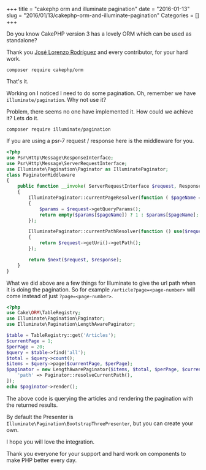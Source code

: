 +++
title = "cakephp orm and illuminate pagination"
date = "2016-01-13"
slug = "2016/01/13/cakephp-orm-and-illuminate-pagination"
Categories = []
+++

Do you know CakePHP version 3 has a lovely ORM which can be used as standalone?

Thank you [José Lorenzo Rodríguez](https://github.com/lorenzo) and every contributor, for your hard work.

```
composer require cakephp/orm
```

That's it.

Working on I noticed I need to do some pagination. Oh, remember we have `illuminate/pagination`. Why not use it?

Problem, there seems no one have implemented it. How could we achieve it?
Lets do it.

```
composer require illuminate/pagination
```

If you are using a psr-7 request / response here is the middleware for you.

```php
<?php
use Psr\Http\Message\ResponseInterface;
use Psr\Http\Message\ServerRequestInterface;
use Illuminate\Pagination\Paginator as IlluminatePaginator;
class PaginatorMiddleware
{
    public function __invoke( ServerRequestInterface $request, ResponseInterface $response, callable $next = null )
    {
        IlluminatePaginator::currentPageResolver(function ( $pageName = 'page' ) use($request )
        {
            $params = $request->getQueryParams();
            return empty($params[$pageName]) ? 1 : $params[$pageName];
        });

        IlluminatePaginator::currentPathResolver(function () use($request )
        {
            return $request->getUri()->getPath();
        });

        return $next($request, $response);
    }
}
```

What we did above are a few things for Illuminate to give the url path when
it is doing the pagination. So for example `/article?page=<page-number>` will come
instead of just `?page=<page-number>`.

```php
<?php
use Cake\ORM\TableRegistry;
use Illuminate\Pagination\Paginator;
use Illuminate\Pagination\LengthAwarePaginator;

$table = TableRegistry::get('Articles');
$currentPage = 1;
$perPage = 20;
$query = $table->find('all');
$total = $query->count();
$items = $query->page($currentPage, $perPage);
$paginator = new LengthAwarePaginator($items, $total, $perPage, $currentPage, [
	'path' => Paginator::resolveCurrentPath(),
]);
echo $paginator->render();
```

The above code is querying the articles and rendering the pagination with the returned results.

By default the Presenter is `Illuminate\Pagination\BootstrapThreePresenter`, but you
can create your own.

I hope you will love the integration.

Thank you everyone for your support and hard work on components to make PHP better every day.
